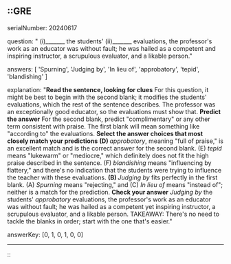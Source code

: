 ::GRE
---

serialNumber: 20240617

question: " (i)_______ the students' (ii)_______ evaluations, the professor's work as an educator was without fault; he was hailed as a competent and inspiring instructor, a scrupulous evaluator, and a likable person."

answers: [
  'Spurning',
  'Judging by',
  'In lieu of',
  'approbatory',
  'tepid',
  'blandishing'
]

explanation: "<strong>Read the sentence, looking for clues</strong> For this question, it might be best to begin with the second blank; it modifies the students' evaluations, which the rest of the sentence describes. The professor was an exceptionally good educator, so the evaluations must show that. <strong>Predict the answer</strong> For the second blank, predict \"complimentary\" or any other term consistent with praise. The first blank will mean something like \"according to\" the evaluations. <strong>Select the answer choices that most closely match your predictions</strong> <strong>(D) </strong><i>approbatory</i>, meaning \"full of praise,\" is an excellent match and is the correct answer for the second blank. (E) <i>tepid</i> means \"lukewarm\" or \"mediocre,\" which definitely does not fit the high praise described in the sentence. (F) <i>blandishing</i> means \"influencing by flattery,\" and there's no indication that the students were trying to influence the teacher with these evaluations. <strong>(B) </strong><i>Judging by</i> fits perfectly in the first blank. (A) <i>Spurning</i> means \"rejecting,\" and (C) <i>In lieu of</i> means \"instead of\"; neither is a match for the prediction. <strong>Check your answer</strong> <i>Judging by</i> the students' <i>approbatory</i> evaluations, the professor's work as an educator was without fault; he was hailed as a competent yet inspiring instructor, a scrupulous evaluator, and a likable person. TAKEAWAY: There's no need to tackle the blanks in order; start with the one that's easier."

answerKey: [0, 1, 0, 1, 0, 0]

---
::